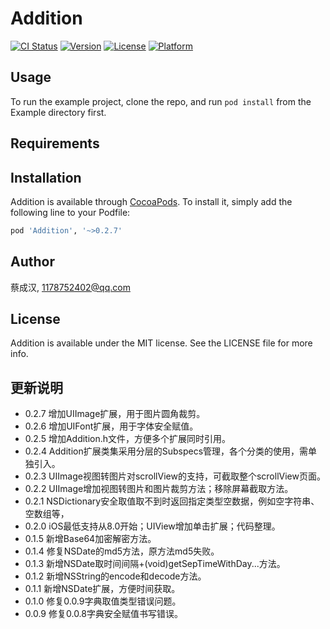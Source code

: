 # Addition

[![CI Status](http://img.shields.io/travis/CaiChenghan/Addition.svg?style=flat)](https://travis-ci.org/CaiChenghan/Addition)
[![Version](https://img.shields.io/cocoapods/v/Addition.svg?style=flat)](http://cocoapods.org/pods/Addition)
[![License](https://img.shields.io/cocoapods/l/Addition.svg?style=flat)](http://cocoapods.org/pods/Addition)
[![Platform](https://img.shields.io/cocoapods/p/Addition.svg?style=flat)](http://cocoapods.org/pods/Addition)

## Usage

To run the example project, clone the repo, and run `pod install` from the Example directory first.

## Requirements

## Installation

Addition is available through [CocoaPods](http://cocoapods.org). To install
it, simply add the following line to your Podfile:

```ruby
pod 'Addition', '~>0.2.7'
```

## Author

蔡成汉, 1178752402@qq.com

## License

Addition is available under the MIT license. See the LICENSE file for more info.


## 更新说明
- 0.2.7 增加UIImage扩展，用于图片圆角裁剪。
- 0.2.6 增加UIFont扩展，用于字体安全赋值。
- 0.2.5 增加Addition.h文件，方便多个扩展同时引用。
- 0.2.4 Addition扩展类集采用分层的Subspecs管理，各个分类的使用，需单独引入。
- 0.2.3 UIImage视图转图片对scrollView的支持，可截取整个scrollView页面。
- 0.2.2 UIImage增加视图转图片和图片裁剪方法；移除屏幕截取方法。
- 0.2.1 NSDictionary安全取值取不到时返回指定类型空数据，例如空字符串、空数组等，
- 0.2.0 iOS最低支持从8.0开始；UIView增加单击扩展；代码整理。
- 0.1.5 新增Base64加密解密方法。
- 0.1.4 修复NSDate的md5方法，原方法md5失败。
- 0.1.3 新增NSDate取时间间隔+(void)getSepTimeWithDay...方法。
- 0.1.2 新增NSString的encode和decode方法。
- 0.1.1 新增NSDate扩展，方便时间获取。
- 0.1.0 修复0.0.9字典取值类型错误问题。
- 0.0.9 修复0.0.8字典安全赋值书写错误。
